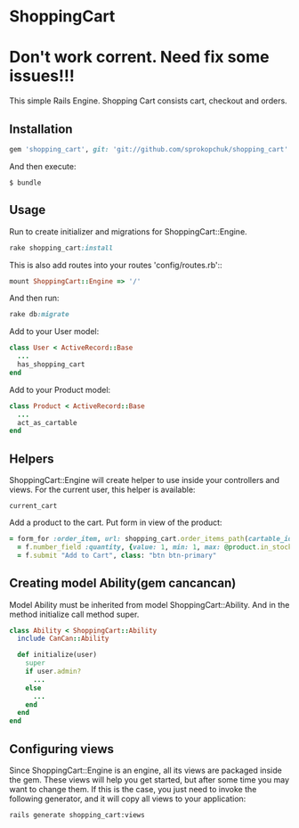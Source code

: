 # ShoppingCart
# Don't work corrent. Need fix some issues!!!

This simple Rails Engine. Shopping Cart consists cart, checkout and orders.

## Installation
```ruby
gem 'shopping_cart', git: 'git://github.com/sprokopchuk/shopping_cart'
```
And then execute:

    $ bundle

## Usage
Run to create initializer and migrations for ShoppingCart::Engine.

```ruby
rake shopping_cart:install
```
This is also add routes into your routes 'config/routes.rb'::
```ruby
mount ShoppingCart::Engine => '/'
```
And then run:
```ruby
rake db:migrate
```
Add to your User model:
```ruby
class User < ActiveRecord::Base
  ...
  has_shopping_cart
end
```
Add to your Product model:
```ruby
class Product < ActiveRecord::Base
  ...
  act_as_cartable
end
```

## Helpers

ShoppingCart::Engine will create helper to use inside your controllers and views.
For the current user, this helper is available:

    current_cart

Add a product to the cart. Put form in view of the product:
```ruby
= form_for :order_item, url: shopping_cart.order_items_path(cartable_id: @product, cartable_type: @product.class), html: {class: "form-inline" } do |f|
  = f.number_field :quantity, {value: 1, min: 1, max: @product.in_stock, class: "form-control"}
  = f.submit "Add to Cart", class: "btn btn-primary"
```
## Creating model Ability(gem cancancan)

Model Ability must be inherited from model ShoppingCart::Ability. And in the method initialize call method super.
```ruby
class Ability < ShoppingCart::Ability
  include CanCan::Ability

  def initialize(user)
    super
    if user.admin?
      ...
    else
      ...
    end
  end
end
```

## Configuring views

Since ShoppingCart::Engine is an engine, all its views are packaged inside the gem. These views will help you get started, but after some time you may want to change them. If this is the case, you just need to invoke the following generator, and it will copy all views to your application:

    rails generate shopping_cart:views
